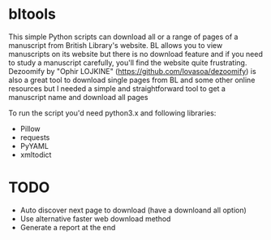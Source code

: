 # bltools
This simple Python scripts can download all or a range of pages of a manuscript from British Library's website. 
BL allows you to view manuscripts on its website but there is no download feature and if you need to study a manuscript carefully, you'll find the website quite frustrating.
Dezoomify by "Ophir LOJKINE" (https://github.com/lovasoa/dezoomify) is also a great tool to download single pages from BL and some other online resources but I needed a simple and straightforward tool to get a manuscript name and download all pages

To run the script you'd need python3.x and following libraries:

* Pillow
* requests
* PyYAML
* xmltodict

# TODO

* Auto discover next page to download (have a downloand all option)
* Use alternative faster web download method
* Generate a report at the end
